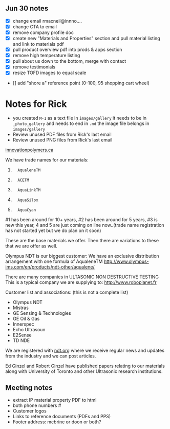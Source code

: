 ## Jun 30 notes
- [x] change email rmacneil@innno....
- [x] change CTA to email
- [x] remove company profile doc
- [x] create new "Materials and Properties" section and pull material listing and link to materials pdf
- [x] pull product overview pdf into prods & apps section
- [x] remove high temperature listing
- [x] pull about us down to the bottom, merge with contact
- [x] remove testimonials
- [x] resize TOFD images to equal scale
- [] add "shore a" reference point (0-100, 95 shopping cart wheel)


# Notes for Rick
* you created `M-1` as a text file in `images/gallery` it needs to be in `_photo_gallery` and needs to end in `.md` the image file belongs in `images/gallery`
* Review unused PDF files from Rick's last email
* Review unused PNG files from Rick's last email




[innovationpolymers.ca](http://innovationpolymers.ca)


We have trade names for our materials:

1.       AqualeneTM
2.       ACETM
3.       AquaLinkTM
4.       AquaSilox
5.       AquaCyan

#1 has been around for 10+ years,   #2 has  been around for  5 years,  #3 is new this year,  4 and 5 are just coming on line now..(trade name registration has not started yet but we do plan on it soon)

These are the base materials we offer.  Then there are variations to these that we are offer as well.

Olympus NDT  is our biggest customer:  We have an exclusive distribution arrangement with one formula of AqualeneTM
http://www.olympus-ims.com/en/products/ndt-other/aqualene/

There are many companies in ULTASONIC NON DESTRUCTIVE TESTING                 
This is a typical company we are supplying to: http://www.roboplanet.fr

Customer list and associations: (this is not a complete list)

* Olympus NDT
* Mistras
* GE Sensing & Technologies
* GE Oil & Gas
* Innerspec
* Echo Ultrasoun
* E2Sense
* TD NDE

We are registered with [ndt.org](https://www.ndt.org/newsletter.asp) where we receive regular news and updates from the industry and we can post articles.


Ed Ginzel and Robert Ginzel have published papers relating to our materials along with University of Toronto and other Ultrasonic research institutions.


## Meeting notes
* extract IP material property PDF to html
* both phone numbers #
* Customer logos
* Links to reference documents (PDFs and PPS)
* Footer address: mcbrine or doon or both?